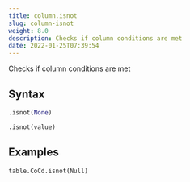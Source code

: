 ```yaml
---
title: column.isnot
slug: column-isnot
weight: 8.0
description: Checks if column conditions are met
date: 2022-01-25T07:39:54
---
```


Checks if column conditions are met

## Syntax
```python
.isnot(None)
```
```python
.isnot(value)
```

## Examples
```python
table.CoCd.isnot(Null)
```
